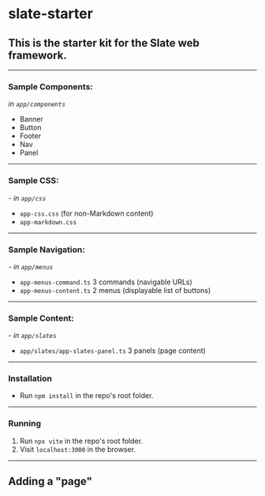 # slate-starter

## This is the starter kit for the Slate web framework.
---

### Sample Components:

_in `app/components`_

- Banner
- Button
- Footer
- Nav
- Panel
---

### Sample CSS:

_- in `app/css`_

- `app-css.css` (for non-Markdown content)
- `app-markdown.css`
---

### Sample Navigation:
_- in `app/menus`_

- `app-menus-command.ts` 3 commands (navigable URLs)
- `app-menus-content.ts` 2 menus (displayable list of buttons)
---

### Sample Content:

_- in `app/slates`_

- `app/slates/app-slates-panel.ts` 3 panels (page content)
---

### Installation

- Run `npm install` in the repo's root folder.
---

### Running

1. Run `npx vite` in the repo's root folder.
1. Visit `localhost:3000` in the browser.
---

## Adding a "page"